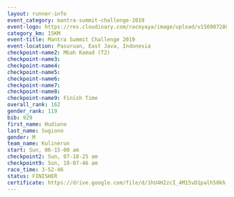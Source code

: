 ```yaml
---
layout: runner-info 
event_category: mantra-summit-challenge-2019 
event-logo: https://res.cloudinary.com/raceyaya/image/upload/v1569072809/logo/mantra-image_segrbx.jpg
category_km: 15KM 
event-title: Mantra Summit Challenge 2019 
event-location: Pasuruan, East Java, Indonesia 
checkpoint-name2: Mbah Kamad (T2) 
checkpoint-name3: 
checkpoint-name4: 
checkpoint-name5: 
checkpoint-name6: 
checkpoint-name7: 
checkpoint-name8: 
checkpoint-name9: Finish Time
overall_rank: 162
gender_rank: 119
bib: 929
first_name: Hudiono
last_name: Sugiono
gender: M
team_name: Kulinerun
start: Sun, 06-15-00 am
checkpoint2: Sun, 07-18-25 am
checkpoint9: Sun, 10-07-46 am
race_time: 3-52-46
status: FINISHER
certificate: https://drive.google.com/file/d/1hU4H2zcI_4M15vD1palh50kh-KsxP7Rz/view?usp=sharing
---
```

